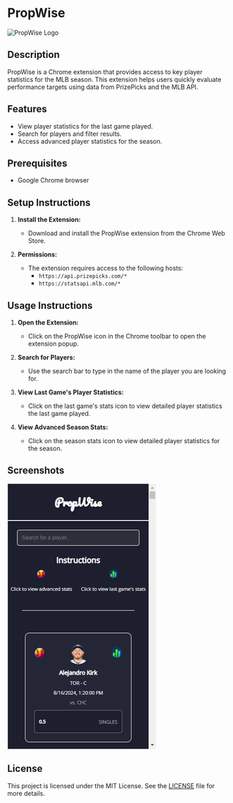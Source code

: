 # PropWise

![PropWise Logo](icons/icon128.png)

## Description
PropWise is a Chrome extension that provides access to key player statistics for the MLB season. This extension helps users quickly evaluate performance targets using data from PrizePicks and the MLB API.

## Features
- View player statistics for the last game played.
- Search for players and filter results.
- Access advanced player statistics for the season.

## Prerequisites
- Google Chrome browser

## Setup Instructions
1. **Install the Extension:**
   - Download and install the PropWise extension from the Chrome Web Store.

2. **Permissions:**
   - The extension requires access to the following hosts:
     - `https://api.prizepicks.com/*`
     - `https://statsapi.mlb.com/*`

## Usage Instructions
1. **Open the Extension:**
   - Click on the PropWise icon in the Chrome toolbar to open the extension popup.

2. **Search for Players:**
   - Use the search bar to type in the name of the player you are looking for.

3. **View Last Game's Player Statistics:**
   - Click on the last game's stats icon to view detailed player statistics the last game played.

4. **View Advanced Season Stats:**
   - Click on the season stats icon to view detailed player statistics for the season.

## Screenshots

![PropWise_Interface](icons/PropWise_Interface.png)
  
## License

This project is licensed under the MIT License. See the [LICENSE](LICENSE) file for more details.

